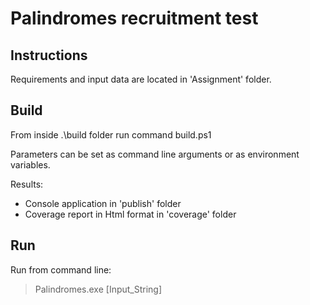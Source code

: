 # Palindromes recruitment test

## Instructions

Requirements and input data are located in 'Assignment' folder.

## Build

From inside .\build folder run command build.ps1

Parameters can be set as command line arguments or as environment variables.

Results:
- Console application in 'publish' folder
- Coverage report in Html format in 'coverage' folder

## Run
Run from command line:

>Palindromes.exe [Input_String]
